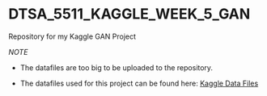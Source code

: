 # DTSA_5511_KAGGLE_WEEK_5_GAN
Repository for my Kaggle GAN Project 

*NOTE*


- The datafiles are too big to be uploaded to the repository. 

- The datafiles used for this project can be found here: 
[Kaggle Data Files](https://www.kaggle.com/competitions/gan-getting-started/data)

